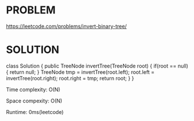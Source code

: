 # PROBLEM
https://leetcode.com/problems/invert-binary-tree/

# SOLUTION

class Solution {
    public TreeNode invertTree(TreeNode root) {
        if(root == null) {
            return null;
        }
        TreeNode tmp = invertTree(root.left);
        root.left = invertTree(root.right);
        root.right = tmp;
        return root;
    }
}

Time complexity: O(N)

Space compexity: O(N)

Runtime: 0ms(leetcode)
